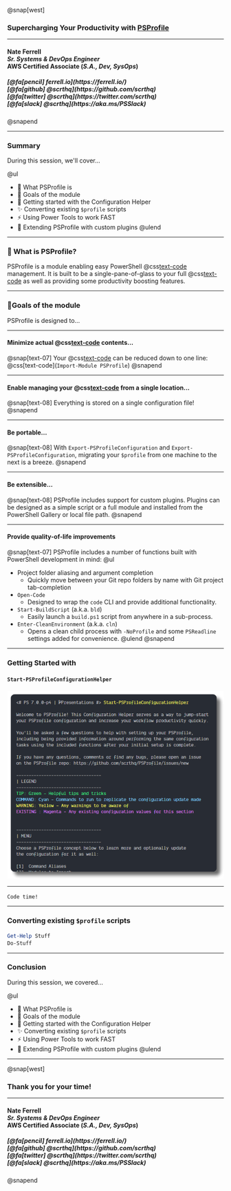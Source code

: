 @snap[west]
<h3>Supercharging Your Productivity with <a href='https://github.com/scrthq/PSProfile/'>PSProfile</a></h3>
<hr>
<h4>Nate Ferrell<br><i>Sr. Systems & DevOps Engineer</i><br>AWS Certified Associate (<i>S.A., Dev, SysOps</i>)</h4>
<h5>[@fa[pencil] ferrell.io](https://ferrell.io/)<br>[@fa[github] @scrthq](https://github.com/scrthq)<br>[@fa[twitter] @scrthq](https://twitter.com/scrthq)<br>[@fa[slack] @scrthq](https://aka.ms/PSSlack)</h5>
@snapend

---

### Summary

During this session, we'll cover...

@ul
- 🤔 What PSProfile is
- 💪 Goals of the module
- 🚀 Getting started with the Configuration Helper
- ✨ Converting existing `$profile` scripts
- ⚡ Using Power Tools to work FAST
- 🔌 Extending PSProfile with custom plugins
@ulend

---

### 🤔 What is PSProfile?

PSProfile is a module enabling easy PowerShell @css[text-code](`$profile`) management. It is built to be a single-pane-of-glass to your full @css[text-code](`$profile`) as well as providing some productivity boosting features.

---

### 💪Goals of the module

PSProfile is designed to...

---

#### Minimize actual @css[text-code](`$profile`) contents...

@snap[text-07]
Your @css[text-code](`$profile`) can be reduced down to one line:<br/>@css[text-code](`Import-Module PSProfile`)
@snapend

---

#### Enable managing your @css[text-code](`$profile`) from a single location...

@snap[text-08]
Everything is stored on a single configuration file!
@snapend

---

#### Be portable...
@snap[text-08]
With `Export-PSProfileConfiguration` and `Export-PSProfileConfiguration`, migrating your `$profile` from one machine to the next is a breeze.
@snapend

---

#### Be extensible...

@snap[text-08]
PSProfile includes support for custom plugins. Plugins can be designed as a simple script or a full module and installed from the PowerShell Gallery or local file path.
@snapend

---

#### Provide quality-of-life improvements

@snap[text-07]
PSProfile includes a number of functions built with PowerShell development in mind:
@ul
- Project folder aliasing and argument completion
    - Quickly move between your Git repo folders by name with Git project tab-completion
- `Open-Code`
    - Designed to wrap the `code` CLI and provide additional functionality.
- `Start-BuildScript` (a.k.a. `bld`)
    - Easily launch a `build.ps1` script from anywhere in a sub-process.
- `Enter-CleanEnvironment` (a.k.a. `cln`)
    - Opens a clean child process with `-NoProfile` and some `PSReadline` settings added for convenience.
@ulend
@snapend

---

### Getting Started with

#### `Start-PSProfileConfigurationHelper`

![Start-PSProfileConfigurationHelper](assets/img/Start-PSProfileConfigurationHelper.png)

---

`Code time!`

---

### Converting existing `$profile` scripts


```powershell
Get-Help Stuff
Do-Stuff
```

---

### Conclusion

During this session, we covered...

@ul
- 🤔 What PSProfile is
- 💪 Goals of the module
- 🚀 Getting started with the Configuration Helper
- ✨ Converting existing `$profile` scripts
- ⚡ Using Power Tools to work FAST
- 🔌 Extending PSProfile with custom plugins
@ulend

---

@snap[west]
<h3>Thank you for your time!</h3>
<hr>
<h4>Nate Ferrell<br><i>Sr. Systems & DevOps Engineer</i><br>AWS Certified Associate (<i>S.A., Dev, SysOps</i>)</h4>
<h5>[@fa[pencil] ferrell.io](https://ferrell.io/)<br>[@fa[github] @scrthq](https://github.com/scrthq)<br>[@fa[twitter] @scrthq](https://twitter.com/scrthq)<br>[@fa[slack] @scrthq](https://aka.ms/PSSlack)</h5>
@snapend
